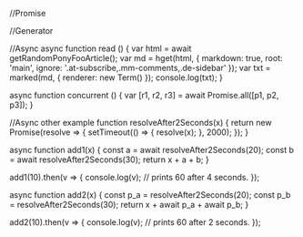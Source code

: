 


//Promise


//Generator


//Async
async function read () {
  var html = await getRandomPonyFooArticle();
  var md = hget(html, {
    markdown: true,
    root: 'main',
    ignore: '.at-subscribe,.mm-comments,.de-sidebar'
  });
  var txt = marked(md, {
    renderer: new Term()
  });
  console.log(txt);
}

async function concurrent () {
  var [r1, r2, r3] = await Promise.all([p1, p2, p3]);
}


//Async other example
function resolveAfter2Seconds(x) {
  return new Promise(resolve => {
    setTimeout(() => {
      resolve(x);
    }, 2000);
  });
}


async function add1(x) {
  const a = await resolveAfter2Seconds(20);
  const b = await resolveAfter2Seconds(30);
  return x + a + b;
}

add1(10).then(v => {
  console.log(v);  // prints 60 after 4 seconds.
});


async function add2(x) {
  const p_a = resolveAfter2Seconds(20);
  const p_b = resolveAfter2Seconds(30);
  return x + await p_a + await p_b;
}

add2(10).then(v => {
  console.log(v);  // prints 60 after 2 seconds.
});
